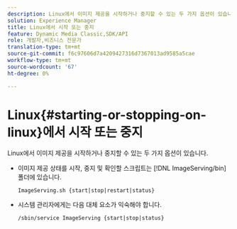 ```yaml
---
description: Linux에서 이미지 제공을 시작하거나 중지할 수 있는 두 가지 옵션이 있습니다.
solution: Experience Manager
title: Linux에서 시작 또는 중지
feature: Dynamic Media Classic,SDK/API
role: 개발자,비즈니스 전문가
translation-type: tm+mt
source-git-commit: f6c97606d7a4209427316d7367013ad9585a5cae
workflow-type: tm+mt
source-wordcount: '67'
ht-degree: 0%

---
```



# Linux{#starting-or-stopping-on-linux}에서 시작 또는 중지

Linux에서 이미지 제공을 시작하거나 중지할 수 있는 두 가지 옵션이 있습니다.

* 이미지 제공 상태를 시작, 중지 및 확인할 스크립트는 [!DNL ImageServing/bin] 폴더에 있습니다.

   `ImageServing.sh {start|stop|restart|status}`
* 시스템 관리자에게는 다음 대체 요소가 익숙해야 합니다.

   `/sbin/service ImageServing {start|stop|status}`
